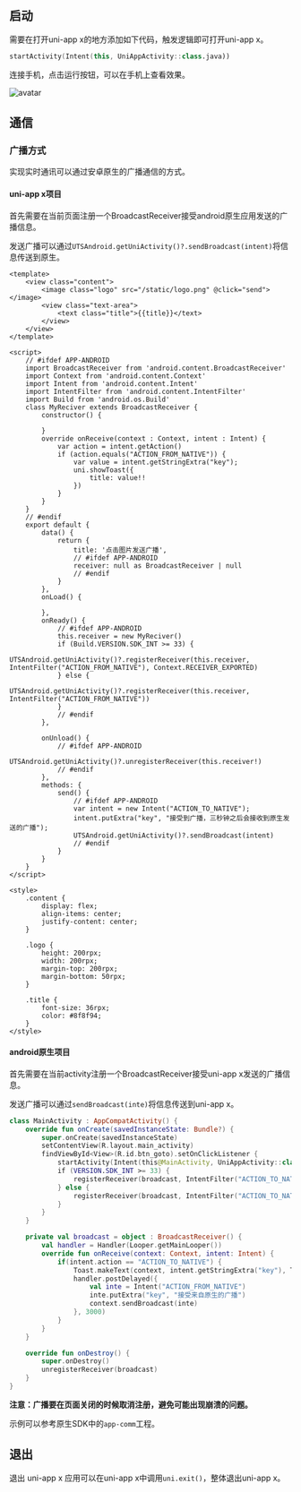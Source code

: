 ## 启动

需要在打开uni-app x的地方添加如下代码，触发逻辑即可打开uni-app x。

```kotlin
startActivity(Intent(this, UniAppActivity::class.java))
```

连接手机，点击运行按钮，可以在手机上查看效果。

![avatar](https://img.cdn.aliyun.dcloud.net.cn/nativedocs/5%2BSDK-android/image/7-6.png)


## 通信

### 广播方式

实现实时通讯可以通过安卓原生的广播通信的方式。

#### uni-app x项目

首先需要在当前页面注册一个BroadcastReceiver接受android原生应用发送的广播信息。

发送广播可以通过`UTSAndroid.getUniActivity()?.sendBroadcast(intent)`将信息传送到原生。

```uvue
<template>
	<view class="content">
		<image class="logo" src="/static/logo.png" @click="send"></image>
		<view class="text-area">
			<text class="title">{{title}}</text>
		</view>
	</view>
</template>

<script>
	// #ifdef APP-ANDROID
	import BroadcastReceiver from 'android.content.BroadcastReceiver'
	import Context from 'android.content.Context'
	import Intent from 'android.content.Intent'
	import IntentFilter from 'android.content.IntentFilter'
	import Build from 'android.os.Build'
	class MyReciver extends BroadcastReceiver {
		constructor() {

		}
		override onReceive(context : Context, intent : Intent) {
			var action = intent.getAction()
			if (action.equals("ACTION_FROM_NATIVE")) {
				var value = intent.getStringExtra("key");
				uni.showToast({
					title: value!!
				})
			}
		}
	}
	// #endif
	export default {
		data() {
			return {
				title: '点击图片发送广播',
				// #ifdef APP-ANDROID
				receiver: null as BroadcastReceiver | null
				// #endif
			}
		},
		onLoad() {

		},
		onReady() {
			// #ifdef APP-ANDROID
			this.receiver = new MyReciver()
			if (Build.VERSION.SDK_INT >= 33) {
				UTSAndroid.getUniActivity()?.registerReceiver(this.receiver, IntentFilter("ACTION_FROM_NATIVE"), Context.RECEIVER_EXPORTED)
			} else {
				UTSAndroid.getUniActivity()?.registerReceiver(this.receiver, IntentFilter("ACTION_FROM_NATIVE"))
			}
			// #endif
		},

		onUnload() {
			// #ifdef APP-ANDROID
			UTSAndroid.getUniActivity()?.unregisterReceiver(this.receiver!)
			// #endif
		},
		methods: {
			send() {
				// #ifdef APP-ANDROID
				var intent = new Intent("ACTION_TO_NATIVE");
				intent.putExtra("key", "接受到广播，三秒钟之后会接收到原生发送的广播");
				UTSAndroid.getUniActivity()?.sendBroadcast(intent)
				// #endif
			}
		}
	}
</script>

<style>
	.content {
		display: flex;
		align-items: center;
		justify-content: center;
	}

	.logo {
		height: 200rpx;
		width: 200rpx;
		margin-top: 200rpx;
		margin-bottom: 50rpx;
	}

	.title {
		font-size: 36rpx;
		color: #8f8f94;
	}
</style>
```

#### android原生项目

首先需要在当前activity注册一个BroadcastReceiver接受uni-app x发送的广播信息。

发送广播可以通过`sendBroadcast(inte)`将信息传送到uni-app x。

```kotlin
class MainActivity : AppCompatActivity() {
    override fun onCreate(savedInstanceState: Bundle?) {
        super.onCreate(savedInstanceState)
        setContentView(R.layout.main_activity)
        findViewById<View>(R.id.btn_goto).setOnClickListener {
            startActivity(Intent(this@MainActivity, UniAppActivity::class.java))
            if (VERSION.SDK_INT >= 33) {
                registerReceiver(broadcast, IntentFilter("ACTION_TO_NATIVE"), null, null, RECEIVER_EXPORTED)
            } else {
                registerReceiver(broadcast, IntentFilter("ACTION_TO_NATIVE"))
            }
        }
    }

    private val broadcast = object : BroadcastReceiver() {
        val handler = Handler(Looper.getMainLooper())
        override fun onReceive(context: Context, intent: Intent) {
            if(intent.action == "ACTION_TO_NATIVE") {
                Toast.makeText(context, intent.getStringExtra("key"), Toast.LENGTH_SHORT).show()
                handler.postDelayed({
                    val inte = Intent("ACTION_FROM_NATIVE")
                    inte.putExtra("key", "接受来自原生的广播")
                    context.sendBroadcast(inte)
                }, 3000)
            }
        }
    }

    override fun onDestroy() {
        super.onDestroy()
        unregisterReceiver(broadcast)
    }
}
```

**注意：广播要在页面关闭的时候取消注册，避免可能出现崩溃的问题。**

示例可以参考原生SDK中的`app-comm`工程。

## 退出

退出 uni-app x 应用可以在uni-app x中调用`uni.exit()`，整体退出uni-app x。